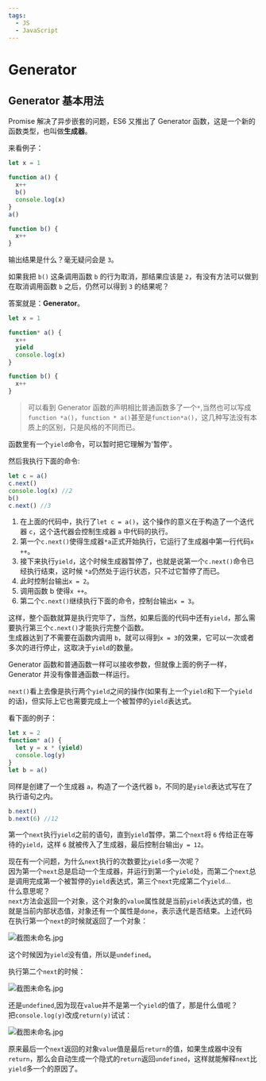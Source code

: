 ```yaml
---
tags:
  - JS
  - JavaScript
---
```


# Generator

## Generator 基本用法

Promise 解决了异步嵌套的问题，ES6 又推出了 Generator 函数，这是一个新的函数类型，也叫做**生成器**。

来看例子：

```javascript
let x = 1

function a() {
  x++
  b()
  console.log(x)
}
a()

function b() {
  x++
}
```

输出结果是什么？毫无疑问会是 `3`。

如果我把 `b()` 这条调用函数 `b` 的行为取消，那结果应该是 `2`，有没有方法可以做到在取消调用函数 `b` 之后，仍然可以得到 `3` 的结果呢？

答案就是：**Generator**。

```javascript
let x = 1

function* a() {
  x++
  yield
  console.log(x)
}

function b() {
  x++
}
```

> 可以看到 Generator 函数的声明相比普通函数多了一个`*`,当然也可以写成`function *a()`，`function * a()`甚至是`function*a()`，这几种写法没有本质上的区别，只是风格的不同而已。

函数里有一个`yield`命令，可以暂时把它理解为'暂停'。

然后我执行下面的命令:

```javascript
let c = a()
c.next()
console.log(x) //2
b()
c.next() //3
```

1. 在上面的代码中，执行了`let c = a()`，这个操作的意义在于构造了一个迭代器 `c`，这个迭代器会控制生成器 `a` 中代码的执行。
2. 第一个`c.next()`使得生成器`*a`正式开始执行，它运行了生成器中第一行代码`x ++`。
3. 接下来执行`yield`，这个时候生成器暂停了，也就是说第一个`c.next()`命令已经执行结束，这时候 `*a`仍然处于运行状态，只不过它暂停了而已。
4. 此时控制台输出`x = 2`。
5. 调用函数 b 使得`x ++`。
6. 第二个`c.next()`继续执行下面的命令，控制台输出`x = 3`。

这样，整个函数就算是执行完毕了，当然，如果后面的代码中还有`yield`，那么需要执行第三个`c.next()`才能执行完整个函数。  
生成器达到了不需要在函数内调用 `b`，就可以得到`x = 3`的效果，它可以一次或者多次的进行停止，这取决于`yield`的数量。

Generator 函数和普通函数一样可以接收参数，但就像上面的例子一样，Generator 并没有像普通函数一样运行。

`next()`看上去像是执行两个`yield`之间的操作(如果有上一个`yield`和下一个`yield`的话)，但实际上它也需要完成上一个被暂停的`yield`表达式。

看下面的例子：

```javascript
let x = 2
function* a() {
  let y = x * (yield)
  console.log(y)
}
let b = a()
```

同样是创建了一个生成器 `a`，构造了一个迭代器 `b`，不同的是`yield`表达式写在了执行语句之内。

```javascript
b.next()
b.next(6) //12
```

第一个`next`执行`yield`之前的语句，直到`yield`暂停，第二个`next`将 `6` 传给正在等待的`yield`，这样 `6` 就被传入了生成器，最后控制台输出`y = 12`。

现在有一个问题，为什么`next`执行的次数要比`yield`多一次呢？  
因为第一个`next`总是启动一个生成器，并运行到第一个`yield`处，而第二个`next`总是调用完成第一个被暂停的`yield`表达式，第三个`next`完成第二个`yield`...  
什么意思呢？  
`next`方法会返回一个对象，这个对象的`value`属性就是当前`yield`表达式的值，也就是当前内部状态值，对象还有一个属性是`done`，表示迭代是否结束。上述代码在执行第一个`next`的时候就返回了一个对象：

![截图未命名.jpg](http://picstore.lliiooiill.cn/5c90980fe374b.jpg)

这个时候因为`yield`没有值，所以是`undefined`。

执行第二个`next`的时候：

![截图未命名.jpg](http://picstore.lliiooiill.cn/5c9098b18c1c9.jpg)

还是`undefined`,因为现在`value`并不是第一个`yield`的值了，那是什么值呢？  
把`console.log(y)`改成`return(y)`试试：

![截图未命名.jpg](http://picstore.lliiooiill.cn/5c90999320af7.jpg)

原来最后一个`next`返回的对象`value`值是最后`return`的值，如果生成器中没有`return`，那么会自动生成一个隐式的`return`返回`undefined`，这样就能解释`next`比`yield`多一个的原因了。
